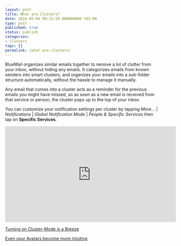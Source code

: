 ```yaml
---
layout: post
title: What are Clusters?
date: 2016-05-04 09:12:58.000000000 +03:00
type: post
published: true
status: publish
categories:
- Clusters
tags: []
permalink: /what-are-clusters/
---
```


BlueMail organizes similar emails together to remove a lot of clutter from your inbox, without hiding any emails. It categorizes emails from known senders into smart clusters, and organizes your emails into a sub-folder structure automatically, without the hassle to manage it manually.

Any email that comes into a cluster acts as a reminder for the previous emails you might have missed, so as soon as a new email is received from that service or person, the cluster pops up to the top of your inbox.

You can customize your notification settings per cluster by tapping *More...* \| *Notifications* \| *Global Notification Mode* \| *People &amp; Specific Services* then tap on **Specific Services**.

<iframe src="https://www.youtube.com/embed/YKikvV3HQ3I?list=PLXcA1xyD8E7dB0XsKApln4AqCumFbmOJK&loop=1" width="560" height="315" frameborder="0" allowfullscreen="allowfullscreen"></iframe>

[Turning on Cluster-Mode is a Breeze](/what-is-cluster-mode/)

[Even your Avatars become more intuitive](/what-happens-to-my-avatars-if-cluster-mode-is-enabled/)